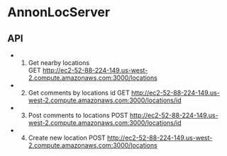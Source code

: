 # AnnonLocServer

## API

* 1. Get nearby locations    
GET http://ec2-52-88-224-149.us-west-2.compute.amazonaws.com:3000/locations

* 2. Get comments by locations id 
GET http://ec2-52-88-224-149.us-west-2.compute.amazonaws.com:3000/locations/id

* 3. Post comments to locations
POST http://ec2-52-88-224-149.us-west-2.compute.amazonaws.com:3000/locations/id

* 4. Create new location
POST http://ec2-52-88-224-149.us-west-2.compute.amazonaws.com:3000/locations
